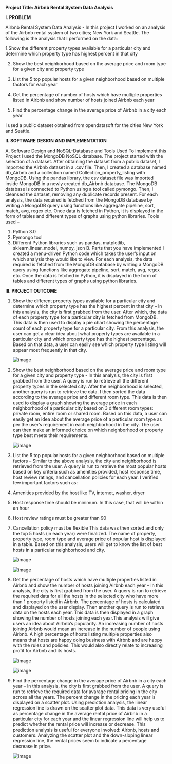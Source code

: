**Project Title: Airbnb Rental System Data Analysis**

**I. PROBLEM**

  Airbnb Rental System Data Analysis - In this project I worked on an analysis of the Airbnb rental system of two cities; New York and Seattle. The following is the analysis that I performed on the data:
  
   1.Show the different property types available for a particular city and determine which property type has highest percent in that city
  
  2. Show the best neighborhood based on the average price and room type for a given city and property type
     
  3. List the 5 top popular hosts for a given neighborhood based on multiple factors for each year
     
  4. Get the percentage of number of hosts which have multiple properties listed in Airbnb and show number of hosts joined Airbnb each year
     
  5. Find the percentage change in the average price of Airbnb in a city each year
     
  I used a public dataset obtained from opendatasoft for the cities New York and Seattle.
  
**II. SOFTWARE DESIGN AND IMPLEMENTATION**

A. Software Design and NoSQL-Database and Tools Used
To implement this Project I used the MongoDB NoSQL database. The project started with the selection of a dataset. After obtaining the dataset from a public dataset, I imported the Airbnb dataset in a .csv file. Then, I created a database named db_Airbnb and a collection named Collection_property_listing with MongoDB. Using the pandas library, the csv dataset file was imported inside MongoDB in a newly created   db_Airbnb database. The MongoDB database is connected to Python using a tool called pymongo. Then, I cleansed the dataset, removing any duplicate records present. For each analysis, the data required is fetched from the MongoDB database by writing a MongoDB query using functions like aggregate pipeline, sort, match, avg, regex etc. Once data is fetched in Python, it is displayed in the form of tables and different types of graphs using python libraries.
Tools used –
  1. Python 3.0
  2. Pymongo tool
  3. Different Python libraries such as pandas, matplotlib, sklearn.linear_model, numpy, json
B. Parts that you have implemented
I created a menu-driven Python code which takes the user’s input on which analysis they would like to view. For each analysis, the data required is fetched from the MongoDB database by writing a MongoDB query using functions like aggregate pipeline, sort, match, avg, regex etc. Once the data is fetched in Python, it is displayed in the form of tables and different types of graphs using python libraries.

**III. PROJECT OUTCOME**

1. Show the different property types available for a particular city and determine which property type has the highest percent in that city – In this analysis, the city is first grabbed from the user. After which, the data of each property type for a particular city is fetched from MongoDB. This data is then used to display a pie chart showing the percentage count of each property type for a particular city. From this analysis, the user can get a clear idea about what property types are available in a particular city and which property type has the highest percentage. Based on that data, a user can easily see which property type listing will appear most frequently in that city.

    ![image](https://github.com/kkhade1/MongoDB/assets/107223444/0aa3eb3f-6f99-491d-a205-677c31fd2b75)

2. Show the best neighborhood based on the average price and room type for a given city and property type - In this analysis, the city is first grabbed from the user. A query is run to retrieve all the different property types in the selected city. After the neighborhood is selected, another query is run to retrieve the data. I then sorted the data according to the
average price and different room type. This data is then used to display a graph showing the average price in each neighborhood of a particular city based on 3 different room types: private room, entire room or shared room. Based on this data, a user can easily get an idea about the average price of a particular room type as per the user’s requirement in each neighborhood in the city. The user can then make an informed choice on which neighborhood or property type best meets their requirements.

    ![image](https://github.com/kkhade1/MongoDB/assets/107223444/0855243b-06f8-425b-a682-ff61aca94c89)

3. List the 5 top popular hosts for a given neighborhood based on multiple factors – Similar to the above analysis, the city and neighborhood is retrieved from the user. A query is run to retrieve the most popular hosts based on key criteria such as amenities provided, host response time, host review ratings, and cancellation policies for each year. I verified few important factors such as:
  1. Amenities provided by the host like TV, internet, washer, dryer
  2. Host response time should be minimum. In this case, that will be within an hour
  3. Host review ratings must be greater than 90
  4. Cancellation policy must be flexible
This data was then sorted and only the top 5 hosts (in each year) were finalized. The name of property, property type, room type and average price of popular host is displayed in a table. Based on this analysis, users will get to know the list of best hosts in a particular neighborhood and city.

     ![image](https://github.com/kkhade1/MongoDB/assets/107223444/3ff16184-5a23-4e94-a03b-a84b5a0a905a)

     ![image](https://github.com/kkhade1/MongoDB/assets/107223444/c8dc5a21-b6a7-4406-8a75-ef3e27880f55)

4. Get the percentage of hosts which have multiple properties listed in Airbnb and show the number of hosts joining Airbnb each year – In this analysis, the city is first grabbed from the user. A query is run to retrieve the required data for all the hosts in the selected city who have more than 1 property listed in Airbnb. The percentage of hosts is calculated and displayed on the user display. Then another query is run to retrieve data on the hosts each year. This data is then displayed in a graph showing the number of hosts joining each year.This analysis will give users an idea about Airbnb’s popularity. An increasing number of hosts joining Airbnb would mean an increase in the number of people using Airbnb. A high percentage of hosts listing multiple properties also means that hosts are happy doing business with Airbnb and are happy with the rules and policies. This would also directly relate to increasing profit for Airbnb and its hosts.

     ![image](https://github.com/kkhade1/MongoDB/assets/107223444/c4fe14bd-5c7a-444e-a498-41288c158399)

     ![image](https://github.com/kkhade1/MongoDB/assets/107223444/6830bbbd-973e-4380-b39b-b461251a8b57)

5. Find the percentage change in the average price of Airbnb in a city each year – In this analysis, the city is first grabbed from the user. A query is run to retrieve the required data for avarage rental pricing in the city across all the years. The percent change in the pricing each year is displayed on a scatter plot. Using prediction analysis, the linear regression line is drawn on the scatter plot data. This data is very useful as percentage change in the average rental price of Airbnb in a particular city for each year and the linear regression line will help us to predict whether the rental price will increase or decrease. This prediction analysis is useful for everyone involved: Airbnb, hosts and customers. Analyzing the scatter plot and the down-sloping linear regression line, the rental prices seem to indicate a percentage decrease in price.

     ![image](https://github.com/kkhade1/MongoDB/assets/107223444/1585a7ce-bb4b-4aa5-9734-00706dc2ed09)


